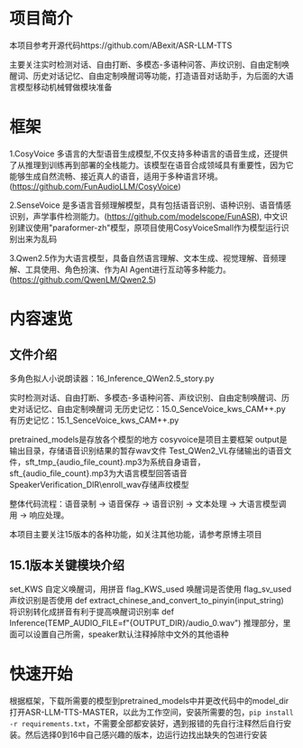 # 项目简介

本项目参考开源代码https://github.com/ABexit/ASR-LLM-TTS

主要关注实时检测对话、自由打断、多模态-多语种问答、声纹识别、自由定制唤醒词、历史对话记忆、自由定制唤醒词等功能，打造语音对话助手，为后面的大语言模型移动机械臂做模块准备

# 框架
1.CosyVoice 多语言的大型语音生成模型,不仅支持多种语言的语音生成，还提供了从推理到训练再到部署的全栈能力。该模型在语音合成领域具有重要性，因为它能够生成自然流畅、接近真人的语音，适用于多种语言环境。 (https://github.com/FunAudioLLM/CosyVoice)

2.SenseVoice 是多语言音频理解模型，具有包括语音识别、语种识别、语音情感识别，声学事件检测能力。(https://github.com/modelscope/FunASR),
中文识别建议使用"paraformer-zh"模型，原项目使用CosyVoiceSmall作为模型运行识别出来为乱码

3.Qwen2.5作为大语言模型，具备自然语言理解、文本生成、视觉理解、音频理解、工具使用、角色扮演、作为AI Agent进行互动等多种能力。(https://github.com/QwenLM/Qwen2.5)

# 内容速览
## 文件介绍
多角色拟人小说朗读器：16_Inference_QWen2.5_story.py

实时检测对话、自由打断、多模态-多语种问答、声纹识别、自由定制唤醒词、历史对话记忆、自由定制唤醒词
无历史记忆：15.0_SenceVoice_kws_CAM++.py
有历史记忆：15.1_SenceVoice_kws_CAM++.py

pretrained_models是存放各个模型的地方
cosyvoice是项目主要框架
output是输出目录，存储语音识别结果的暂存wav文件
Test_QWen2_VL存储输出的语音文件，sft_tmp_{audio_file_count}.mp3为系统自身语音，sft_{audio_file_count}.mp3为大语言模型回答语音
SpeakerVerification_DIR\enroll_wav存储声纹模型

整体代码流程：语音录制 -> 语音保存 -> 语音识别 -> 文本处理 -> 大语言模型调用 -> 响应处理。

本项目主要关注15版本的各种功能，如关注其他功能，请参考原博主项目

## 15.1版本关键模块介绍
set_KWS 自定义唤醒词，用拼音
flag_KWS_used 唤醒词是否使用
flag_sv_used 声纹识别是否使用
def extract_chinese_and_convert_to_pinyin(input_string) 将识别转化成拼音有利于提高唤醒词识别率
def Inference(TEMP_AUDIO_FILE=f"{OUTPUT_DIR}/audio_0.wav") 推理部分，里面可以设置自己所需，speaker默认注释掉除中文外的其他语种


# 快速开始
根据框架，下载所需要的模型到pretrained_models中并更改代码中的model_dir
打开ASR-LLM-TTS-MASTER，以此为工作空间，安装所需要的包，`pip install -r requirements.txt`，不需要全部都安装好，遇到报错的先自行注释然后自行安装。然后选择0到16中自己感兴趣的版本，边运行边找出缺失的包进行安装
